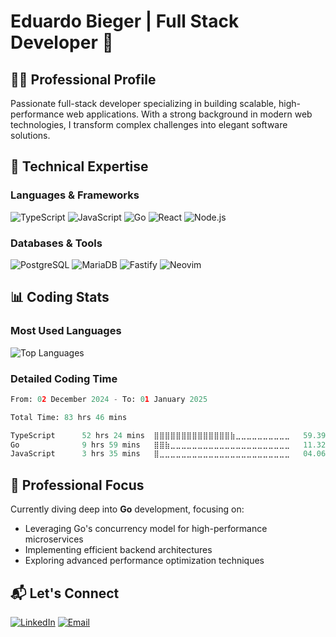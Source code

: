 # Eduardo Bieger | Full Stack Developer 🚀

## 👨‍💻 Professional Profile

Passionate full-stack developer specializing in building scalable, high-performance web applications. With a strong background in modern web technologies, I transform complex challenges into elegant software solutions.

## 🔧 Technical Expertise

### Languages & Frameworks
![TypeScript](https://img.shields.io/badge/TypeScript-007ACC?style=for-the-badge&logo=typescript&logoColor=white)
![JavaScript](https://img.shields.io/badge/JavaScript-F7DF1E?style=for-the-badge&logo=javascript&logoColor=black)
![Go](https://img.shields.io/badge/Go-00ADD8?style=for-the-badge&logo=go&logoColor=white)
![React](https://img.shields.io/badge/React-20232A?style=for-the-badge&logo=react&logoColor=61DAFB)
![Node.js](https://img.shields.io/badge/Node.js-43853D?style=for-the-badge&logo=node.js&logoColor=white)

### Databases & Tools
![PostgreSQL](https://img.shields.io/badge/PostgreSQL-316192?style=for-the-badge&logo=postgresql&logoColor=white)
![MariaDB](https://img.shields.io/badge/MariaDB-003545?style=for-the-badge&logo=mariadb&logoColor=white)
![Fastify](https://img.shields.io/badge/fastify-202020?style=for-the-badge&logo=fastify&logoColor=white)
![Neovim](https://img.shields.io/badge/NeoVim-57A143?style=for-the-badge&logo=neovim&logoColor=white)

## 📊 Coding Stats

### Most Used Languages
![Top Languages](https://github-readme-stats.vercel.app/api/top-langs/?username=eduardobieger&layout=compact&theme=tokyonight)

### Detailed Coding Time
<!--START_SECTION:waka-->

```python
From: 02 December 2024 - To: 01 January 2025

Total Time: 83 hrs 46 mins

TypeScript      52 hrs 24 mins  ⣿⣿⣿⣿⣿⣿⣿⣿⣿⣿⣿⣿⣿⣿⣷⣀⣀⣀⣀⣀⣀⣀⣀⣀⣀   59.39 %
Go              9 hrs 59 mins   ⣿⣿⣷⣀⣀⣀⣀⣀⣀⣀⣀⣀⣀⣀⣀⣀⣀⣀⣀⣀⣀⣀⣀⣀⣀   11.32 %
JavaScript      3 hrs 35 mins   ⣿⣀⣀⣀⣀⣀⣀⣀⣀⣀⣀⣀⣀⣀⣀⣀⣀⣀⣀⣀⣀⣀⣀⣀⣀   04.06 %
```

<!--END_SECTION:waka-->

## 🚀 Professional Focus

Currently diving deep into **Go** development, focusing on:
- Leveraging Go's concurrency model for high-performance microservices
- Implementing efficient backend architectures
- Exploring advanced performance optimization techniques

## 📬 Let's Connect

[![LinkedIn](https://img.shields.io/badge/LinkedIn-0077B5?style=for-the-badge&logo=linkedin&logoColor=white)](https://www.linkedin.com/in/eduardo-bieger/)
[![Email](https://img.shields.io/badge/Email-D14836?style=for-the-badge&logo=gmail&logoColor=white)](mailto:eduardo42bieger@gmail.com)
